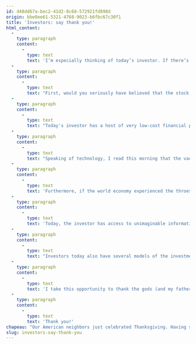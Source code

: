 ```yaml
---
id: d48dd67a-bec2-41d2-8c68-572921fd898d
origin: bbe8ee61-5321-4768-9023-b6fbc67c30f1
title: 'Investors: say thank you!'
html_content:
  -
    type: paragraph
    content:
      -
        type: text
        text: 'I’m especially thinking of today’s investor. If there’s one person who should be thankful on Thanksgiving, it’s the investor. Take a few moments to think about the myriad benefits that come your way as an investor.'
  -
    type: paragraph
    content:
      -
        type: text
        text: "First, would you seriously have believed that the stock markets would have seen a rise this year as the planet was hit by a global pandemic that has infected millions of people and brought the planet's economy to its knees? As of this writing, the US S&P 500 Index is up 13.5% (excluding dividends) since the start of the year. It's true that the Canadian S&P/TSX is up just 2.0% (excluding dividends), but I wouldn't want to sound like a “party pooper”!"
  -
    type: paragraph
    content:
      -
        type: text
        text: "Today's investor has a host of very low-cost financial products available. When I first started investing in the early 1990s, most investors put their savings in mutual funds that charged almost 2% management fees. In addition, most of the time, an initial sales commission of 6% to 8% was received by the seller of the fund. Today, the investor has the choice of investing in all kinds of index funds with management fees as low as 0.1%. And for the self-directed investors who choose to invest in stocks themselves, they can now do so for absolutely no commissions! I remember back in 2000 it cost a minimum of $40 in commission to trade a security with a discount broker. That’s without considering modern means and technology! Today, an investor can buy or sell stocks at any time with just one click on their smartphone."
  -
    type: paragraph
    content:
      -
        type: text
        text: "Speaking of technology, I read this morning that the vaccine developed by BioNTech in collaboration with Pfizer has been approved in the UK. Isn't that just amazing! How many experts said a few months ago that a vaccine would take at least three years to develop and administer. I know we’re still a long way from inoculating the majority of the world's population, but it seems to me that investors and the general public should celebrate this scientific achievement."
  -
    type: paragraph
    content:
      -
        type: text
        text: 'Furthermore, if the world economy experienced the throes of the Great Depression of the 1930s, in my opinion it’s because Western governments and their leaders had not yet learned keynesianism, developed by economist John Maynard Keynes in the 1930s, that governments must intervene to revive a struggling economy by injecting capital. That’s what they did during the 2008-2009 crisis and it’s still what they’re doing now to get us out of the COVID crisis. We can thank Keynes and the US Federal Reserve.'
  -
    type: paragraph
    content:
      -
        type: text
        text: 'Today, the investor has access to unimaginable information about the stock markets and the companies they want. When I first started in the business, we either had to call or write to companies to have their annual reports mailed to us. Today it takes just a few clicks to access all annual reports, quarterly reports, proxy circulars, presentations, press releases, corporate presentations, conference call transcripts and more. It’s the information Klondike and it’s free.'
  -
    type: paragraph
    content:
      -
        type: text
        text: "Investors today also have several models of the investment world to follow. Consider the wealth of advice and information that comes to us from Berkshire Hathaway's annual reports. Or the chance to learn the philosophy of value investing by reading ‟The Intelligent Investor” by the father of fundamental analysis, Benjamin Graham. We all can be better because of the many great investors who have not only led the way, but generously shared their expertise. Here I take the liberty of ‟plugging” ‟La Bourse ou La Vie” written by Guy LeBlanc and to which I contributed."
  -
    type: paragraph
    content:
      -
        type: text
        text: 'I take this opportunity to thank the gods (and my father) to allow me to do every day what I am passionate about: investing.'
  -
    type: paragraph
    content:
      -
        type: text
        text: 'Thank you!'
chapeau: "Our American neighbors just celebrated Thanksgiving. Having spent a few years studying in the United States, I’ve always been blown away by the importance of this holiday, possibly the most important of the year. It's a chance for the whole country to get together as a family, eat the traditional turkey and watch two or three football games. Traditionally, this festival was the occasion to be thankful for the harvest which had just ended. Today, I believe it’s also a time to remember all the reasons why we should be grateful."
slug: investors-say-thank-you
---
```

